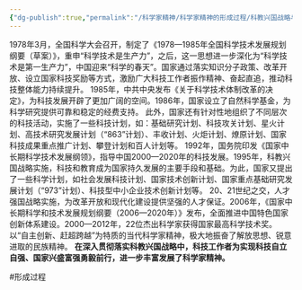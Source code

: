 ```yaml
---
{"dg-publish":true,"permalink":"/科学家精神/科学家精神的形成过程/科教兴国战略与科学家精神的发展（1978-2012）/","dgPassFrontmatter":true,"noteIcon":"","created":"2024-06-12T14:49:06.908+08:00","updated":"2024-06-14T22:41:24.411+08:00"}
---
```


1978年3月，全国科学大会召开，制定了《1978—1985年全国科学技术发展规划纲要（草案）》，重申“科学技术是生产力”，之后，这一思想进一步深化为“科学技术是第一生产力”，中国迎来“科学的春天”。国家通过落实知识分子政策、改革开放、设立国家科技奖励等方式，激励广大科技工作者振作精神、奋起直追，推动科技整体能力持续提升。
1985年，中共中央发布《关于科学技术体制改革的决定》，为科技发展开辟了更加广阔的空间。1986年，国家设立了自然科学基金，为科学研究提供可靠和稳定的经费支持。
此外，国家还有针对性地组织了不同层次的科技活动，实施了一些科技计划，如：基础研究计划、科技攻关计划、星火计划、高技术研究发展计划（“863”计划）、丰收计划、火炬计划、燎原计划、国家科技成果重点推广计划、攀登计划和百人计划等。
1992年，国务院印发《国家中长期科学技术发展纲领》，指导中国2000—2020年的科技发展。1995年，科教兴国战略实施，科技和教育成为国家持久发展的主要手段和基础。为此，国家又提出了一些科学计划，如社会发展科技计划、国家技术创新计划、国家重点基础研究发展计划（“973”计划）、科技型中小企业技术创新计划等。
20、21世纪之交，人才强国战略实施，为改革开放和现代化建设提供坚强的人才保证。2006年，《国家中长期科学和技术发展规划纲要（2006—2020年）》发布，全面推进中国特色国家创新体系建设。2000—2012年，22位杰出科学家获得国家最高科学技术奖。以“自主创新、赶超跨越”为特质的当代科学家精神，极大地振奋了解放思想、锐意进取的民族精神。
**在深入贯彻落实科教兴国战略中，科技工作者为实现科技自立自强、国家兴盛富强勇毅前行，进一步丰富发展了科学家精神。**

#形成过程
